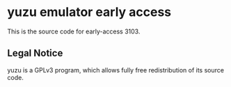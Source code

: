 yuzu emulator early access
=============

This is the source code for early-access 3103.

## Legal Notice

yuzu is a GPLv3 program, which allows fully free redistribution of its source code.